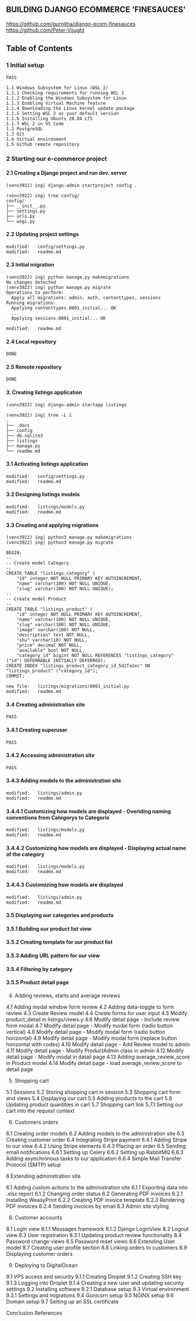 ## BUILDING DJANGO ECOMMERCE 'FINESAUCES'

https://github.com/gurnitha/django-ecom-finesauces
https://github.com/Peter-Vought

## Table of Contents

### 1 Initial setup

	PASS

	1.1 Windows Subsystem for Linux (WSL 2)
	1.1.1 Checking requirements for running WSL 2
	1.1.2 Enabling the Windows Subsystem for Linux
	1.1.3 Enabling Virtual Machine feature
	1.1.4 Downloading the Linux kernel update package
	1.1.5 Setting WSL 2 as your default version
	1.1.6 Installing Ubuntu 20.04 LTS
	1.1.7 WSL 2 in VS Code
	1.2 PostgreSQL
	1.3 Git
	1.4 Virtual environment
	1.5 Github remote repository

### 2 Starting our e-commerce project

#### 2.1 Creating a Django project and run dev. server

	(venv3922) ing| django-admin startproject config .

	(venv3922) ing| tree config/
	config/
	├── __init__.py
	├── settings.py
	├── urls.py
	└── wsgi.py

#### 2.2 Updating project settings

	modified:   config/settings.py
	modified:   readme.md

#### 2.3 Initial migration

	(venv3922) ing| python manage.py makemigrations
	No changes detected
	(venv3922) ing| python manage.py migrate
	Operations to perform:
	  Apply all migrations: admin, auth, contenttypes, sessions
	Running migrations:
	  Applying contenttypes.0001_initial... OK
	  ...
	  Applying sessions.0001_initial... OK

	modified:   readme.md

#### 2.4 Local repository

	DONE

#### 2.5 Remote repository

	DONE

#### 3. Creating listings application

	(venv3922) ing| django-admin startapp listings

	(venv3922) ing| tree -L 1
	.
	├── _docs
	├── config
	├── db.sqlite3
	├── listings
	├── manage.py
	└── readme.md

#### 3.1 Activating listings application

	modified:   config/settings.py
	modified:   readme.md

#### 3.2 Designing listings models

	modified:   listings/models.py
	modified:   readme.md

#### 3.3 Creating and applying migrations

	(venv3922) ing| python3 manage.py makemigrations
	(venv3922) ing| python3 manage.py migrate

	BEGIN;
	--
	-- Create model Category
	--
	CREATE TABLE "listings_category" (
		"id" integer NOT NULL PRIMARY KEY AUTOINCREMENT, 
		"name" varchar(100) NOT NULL UNIQUE, 
		"slug" varchar(100) NOT NULL UNIQUE);
	--
	-- Create model Product
	--
	CREATE TABLE "listings_product" (
		"id" integer NOT NULL PRIMARY KEY AUTOINCREMENT, 
		"name" varchar(100) NOT NULL UNIQUE, 
		"slug" varchar(100) NOT NULL UNIQUE, 
		"image" varchar(100) NOT NULL, 
		"description" text NOT NULL, 
		"shu" varchar(10) NOT NULL, 
		"price" decimal NOT NULL, 
		"available" bool NOT NULL,
		"category_id" bigint NOT NULL REFERENCES "listings_category" ("id") DEFERRABLE INITIALLY DEFERRED);
	CREATE INDEX "listings_product_category_id_5d2fa1ec" ON "listings_product" ("category_id");
	COMMIT;

	new file:   listings/migrations/0001_initial.py
	modified:   readme.md

#### 3.4 Creating administration site
	
	PASS

#### 3.4.1 Creating superuser

	PASS

#### 3.4.2 Accessing administration site

	PASS

#### 3.4.3 Adding models to the administration site

	modified:   listings/admin.py
	modified:   readme.md

#### 3.4.4.1 Customizing how models are displayed - Overiding naming conventions from Categorys to Categoris

	modified:   listings/models.py
	modified:   readme.md


#### 3.4.4.2 Customizing how models are displayed - Displaying actual name of the category

	modified:   listings/models.py
	modified:   readme.md

#### 3.4.4.3 Customizing how models are displayed

	modified:   listings/admin.py
	modified:   readme.md

#### 3.5 Displaying our categories and products
#### 3.5.1 Building our product list view
#### 3.5.2 Creating template for our product list
#### 3.5.3 Adding URL pattern for our view
#### 3.5.4 Filtering by category
#### 3.5.5 Product detail page

4. Adding reviews, starts and average reviews

4.1 Adding modal window form review
4.2 Adding data-toggle to form review
4.3 Create Review model
4.4 Create forms for user input
4.5 Modify product_detail in listngs/views.y
4.6 Modify detail page - Include review form modal
4.7 Modify detail page - Modify modal form (radio button vertical)
4.8 Modify detail page - Modify modal form (radio button horizontal)
4.9 Modify detail page - Modify modal form (replace button horizontal with codes)
4.10 Modify detail page - Add Review model to admin
4.11 Modify detail page - Modify ProductAdmin class in admin
4.12 Modify detail page - Modify modal in datail page
4.13 Adding average_review_score in Product model
4.14 Modify detail page - load average_review_score to detail page

5. Shopping cart

5.1 Sessions
5.2 Storing shopping cart in session
5.3 Shopping cart form and views
5.4 Displaying our cart
5.5 Adding products to the cart
5.6 Updating product quantities in cart
5.7 Shopping cart link
5.7.1 Setting our cart into the request context

6. Customers orders

6.1 Creating order models
6.2 Adding models to the administration site
6.3 Creating customer order
6.4 Integrating Stripe payment
6.4.1 Adding Stripe to our view
6.4.2 Using Stripe elements
6.4.3 Placing an order
6.5 Sending email notifications
6.6.1 Setting up Celery
6.6.2 Setting up RabbitMQ
6.6.3 Adding asynchronous tasks to our application
6.6.4 Simple Mail Transfer Protocol (SMTP) setup

6 Extending administration site

6.1 Adding custom actions to the administration site
6.1.1 Exporting data into .xlsx report
6.1.2 Changing order status
6.2 Generating PDF invoices
6.2.1 Installing WeasyPrint
6.2.2 Creating PDF invoice template
6.2.3 Rendering PDF invoices
6.2.4 Sending invoices by email
6.3 Admin site styling

8. Customer accounts

8.1 Login view
8.1.1 Messages framework
8.1.2 Django LoginView
8.2 Logout view
8.3 User registration
8.3.1 Updating product review functionality
8.4 Password change views
8.5 Password reset views
8.6 Extending User model
8.7 Creating user profile section
8.8 Linking orders to customers
8.9 Displaying customer orders

9. Deploying to DigitalOcean

9.1 VPS access and security
9.1.1 Creating Droplet
9.1.2 Creating SSH key
9.1.3 Logging into Droplet
9.1.4 Creating a new user and updating security settings
9.2 Installing software
9.2.1 Database setup
9.3 Virtual environment
9.3.1 Settings and migrations
9.4 Gunicorn setup
9.5 NGINX setup
9.6 Domain setup
9.7 Setting up an SSL certificate

Conclusion
References 


